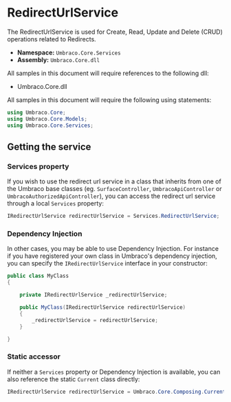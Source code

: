 # RedirectUrlService

The RedirectUrlService is used for Create, Read, Update and Delete (CRUD) operations related to Redirects.

 * **Namespace:** `Umbraco.Core.Services` 
 * **Assembly:** `Umbraco.Core.dll`

 All samples in this document will require references to the following dll:

* Umbraco.Core.dll

All samples in this document will require the following using statements:

```csharp
using Umbraco.Core;
using Umbraco.Core.Models;
using Umbraco.Core.Services;
```

## Getting the service

### Services property

If you wish to use the redirect url service in a class that inherits from one of the Umbraco base classes (eg. `SurfaceController`, `UmbracoApiController` or `UmbracoAuthorizedApiController`), you can access the redirect url service through a local `Services` property:

```csharp
IRedirectUrlService redirectUrlService = Services.RedirectUrlService;
```

### Dependency Injection

In other cases, you may be able to use Dependency Injection. For instance if you have registered your own class in Umbraco's dependency injection, you can specify the `IRedirectUrlService` interface in your constructor:

```csharp
public class MyClass
{

    private IRedirectUrlService _redirectUrlService;

	public MyClass(IRedirectUrlService redirectUrlService)
	{
		_redirectUrlService = redirectUrlService;
	}

}
```

### Static accessor

If neither a `Services` property or Dependency Injection is available, you can also reference the static `Current` class directly:

```csharp
IRedirectUrlService redirectUrlService = Umbraco.Core.Composing.Current.Services.RedirectUrlService;
```
